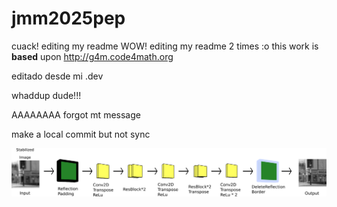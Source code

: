 # jmm2025pep
cuack!
editing my readme WOW!
editing my readme 2 times :o
this work is **based** upon <http://g4m.code4math.org>


editado desde mi .dev


whaddup dude!!!


AAAAAAAA forgot mt message

make a local commit but not sync

![logo](arquit.png)